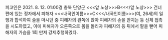 피고인은 2021. 8. 12. 01:00경 충북 단양군 <<<앞 노상>>>B<<</앞 노상>>> 건너편에 있는 정자에서 피해자 <<<내국인이름>>>C<<</내국인이름>>>(여, 26세)의 일행과 합석하여 술을 마시던 중 피해자의 왼쪽에 앉아 피해자의 손을 만지는 등 신체 접촉을 시도하였고, 이에 피해자가 오른쪽으로 몸을 돌리자 피해자의 등 뒤에서 팔을 뻗어 피해자의 가슴을 1회 만져 강제추행하였다.